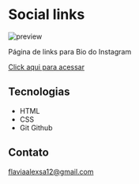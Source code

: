 # Social links

![preview](https://user-images.githubusercontent.com/113454052/207938633-1ad83d8d-e1c1-4c20-a79b-2be6f272a95c.png)


Página de links para Bio do Instagram

[Click aqui para acessar](http://Flavia-Ribeir0.github.io/Social-links/)

## Tecnologias

- HTML
- CSS
- Git Github

## Contato

flaviaalexsa12@gmail.com
